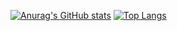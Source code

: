 [![Anurag's GitHub stats](https://github-readme-stats.vercel.app/api?username=mattix7771&show_icons=true&hide_rank=true&line_height=29
)](https://github.com/anuraghazra/github-readme-stats)
[![Top Langs](https://github-readme-stats.vercel.app/api/top-langs/?username=anuraghazra&langs_count=10&layout=compact)](https://github.com/anuraghazra/github-readme-stats)
